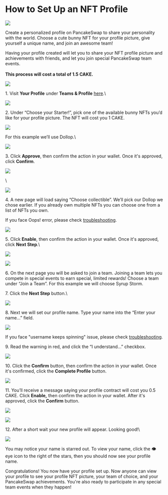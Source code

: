 # How to Set Up an NFT Profile

![](../../../.gitbook/assets/how-to-nft-profiles-header.png)

Create a personalized profile on PancakeSwap to share your personality with the world. Choose a cute bunny NFT for your profile picture, give yourself a unique name, and join an awesome team!

Having your profile created will let you to share your NFT profile picture and achievements with friends, and let you join special PancakeSwap team events.\
\
**This process will cost a total of 1.5 CAKE.**

![](<../../../.gitbook/assets/image (100).png>)

1\. Visit **Your Profile** under **Teams & Profile** [here](https://pancakeswap.finance/profile).\


![](<../../../.gitbook/assets/image (189).png>)

2\. Under “Choose your Starter!”, pick one of the available bunny NFTs you’d like for your profile picture. The NFT will cost you 1 CAKE.

![](<../../../.gitbook/assets/image (253).png>)

For this example we’ll use Dollop.\


![](<../../../.gitbook/assets/image (207).png>)

3\. Click **Approve**, then confirm the action in your wallet. Once it's approved, click **Confirm**.

![](<../../../.gitbook/assets/image (292).png>)

\


![](<../../../.gitbook/assets/image (300).png>)

4\. A new page will load saying “Choose collectible”. We’ll pick our Dollop we chose earlier. If you already own multiple NFTs you can choose one from a list of NFTs you own.

If you face Oops! error, please check [troubleshooting](https://docs.pancakeswap.finance/help/troubleshooting#oops-we-couldnt-find-any-pancake-collectibles-in-your-wallet).

![](<../../../.gitbook/assets/image (308).png>)

5\. Click **Enable**, then confirm the action in your wallet. Once it's approved, click **Next Step**.\


![](<../../../.gitbook/assets/image (309).png>)

![](<../../../.gitbook/assets/image (88).png>)

6\. On the next page you will be asked to join a team. Joining a team lets you compete in special events to earn special, limited rewards! Choose a team under “Join a Team”. For this example we will choose Syrup Storm.

7\. Click the **Next Step** button.\


![](<../../../.gitbook/assets/image (212).png>)

8\. Next we will set our profile name. Type your name into the “Enter your name…” field.

![](<../../../.gitbook/assets/image (306).png>)

If you face "username keeps spinning" issue, please check [troubleshooting](https://docs.pancakeswap.finance/help/troubleshooting#checking-username-keeps-spinning).

9\. Read the warning in red, and click the “I understand…” checkbox.

![](<../../../.gitbook/assets/image (266).png>)

10\. Click the **Confirm** button, then confirm the action in your wallet. Once it's confirmed, click the **Complete Profile** button.

![](<../../../.gitbook/assets/image (180).png>)

11\. You’ll receive a message saying your profile contract will cost you 0.5 CAKE. Click **Enable,** then confirm the action in your wallet. After it's approved, click the **Confirm** button.

![](<../../../.gitbook/assets/image (137).png>)

![](<../../../.gitbook/assets/image (273).png>)

12\. After a short wait your new profile will appear. Looking good!\


![](<../../../.gitbook/assets/image (56).png>)

You may notice your name is starred out. To view your name, click the **👁** eye icon to the right of the stars, then you should now see your profile name.

Congratulations! You now have your profile set up. Now anyone can view your profile to see your profile NFT picture, your team of choice, and your PancakeSwap achievements. You're also ready to participate in any special team events when they happen!
